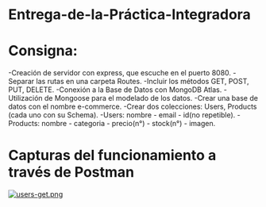 # Entrega-de-la-Práctica-Integradora

# Consigna:
-Creación de servidor con express, que escuche en el puerto 8080.
-Separar las rutas en una carpeta Routes.
-Incluir los métodos GET, POST, PUT, DELETE.
-Conexión a la Base de Datos con MongoDB Atlas.
-Utilización de Mongoose para el modelado de los datos.
-Crear una base de datos con el nombre e-commerce.
-Crear dos colecciones: Users, Products (cada uno con su Schema).
-Users: nombre - email - id(no repetible).
-Products: nombre - categoria - precio(n°) - stock(n°) - imagen.

# Capturas del funcionamiento a través de Postman
[![users-get.png](https://i.postimg.cc/RhTJjPYC/users-get.png)](https://postimg.cc/XBpv5g3t)
